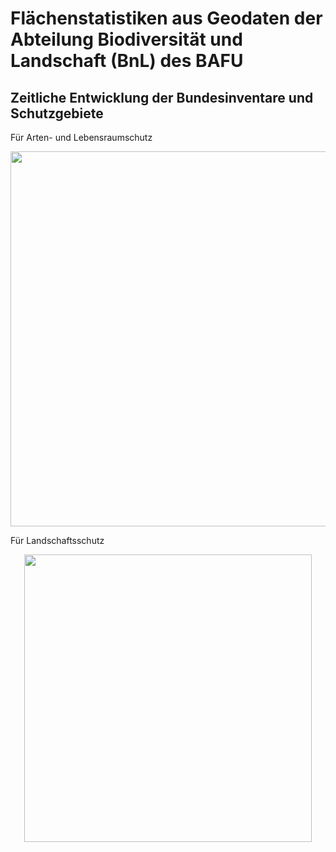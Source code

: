 # Flächenstatistiken aus Geodaten der Abteilung Biodiversität und Landschaft (BnL) des BAFU

## Zeitliche Entwicklung der Bundesinventare und Schutzgebiete

Für Arten- und Lebensraumschutz
<p align="left">
  <img width="600" src="https://github.com/BnL-GIS-Leitungsstelle/Indikator-Parallel-Calculation-Python/blob/master/doc/img/05_ResultA.png">
</p>


Für Landschaftsschutz
<p align="center">
  <img width="460" src="https://github.com/BnL-GIS-Leitungsstelle/Indikator-Parallel-Calculation-Python/blob/master/doc/img/doc/img/05_ResultB.png">
</p>
